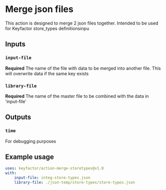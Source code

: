 # Merge json files

This action is designed to merge 2 json files together. Intended to be used for Keyfactor store_types definitionsinpu

## Inputs

### `input-file`

**Required** The name of the file with data to be merged into another file. This will overwrite data if the same key exists

### `library-file`

**Required** The name of the master file to be combined with the data in 'input-file'

## Outputs

### `time`

For debugging purposes

## Example usage

```yaml
uses: keyfactor/action-merge-storetypes@v1.0
with:
	input-file: integ-store-types.json
	library-file: ./json-temp/store-types/store-types.json

```